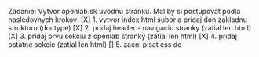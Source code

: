 Zadanie:
Vytvor openlab.sk uvodnu stranku. Mal by si postupovat podla nasledovnych krokov:
[X] 1. vytvor index.html subor a pridaj don zakladnu strukturu (doctype)
[X] 2. pridaj header - navigaciu stranky (zatial len html)
[X] 3. pridaj prvu sekciu z openlab stranky (zatial len html)
[X] 4. pridaj ostatne sekcie (zatial len html)
[] 5. zacni pisat css do <style> elementu - sprav nahrubo layout - stranka sa zatial graficky nemusi     podobat, nauc sa, ako sa robi layout pomocou css.

Po dokonceni levelu by si mal poznat nasledovne:
    - index.html + browser open
    - doctype zaklad htmlka
    - poznas ako vkladat nove tagy
    - poznas basic tagy: h1, h2, img src, p, br
    - poznat form tagy: button, input
    - vies robit linky: a href
    - poznas style atribut
    - vies robit csska: color, font-size, font-weight, text-align
    - css: padding, margin, background, height, width, border”

Info k fungovaniu akademie:
    - ocakavame ze kazdy den napises status, na com si robil a co si stihol dokoncit
    - spravenu pracu pushnes do gitu  - spravte si vlasny public repo
    - spravenu pracu deploynes na web (poslem credentials)
    - do statusu zahrn aj linky na stranku a git
    - ak za dany den nemozes pracovat, tak napis status, ze dnes nerobis
    - ak si beries dovolenku, nemusis pisat statusy, len nas informuj, ze od kedy do kedy budes mat dovolenku / nebudes dostupny
    - po commitnuti ti spravime na kod feedback